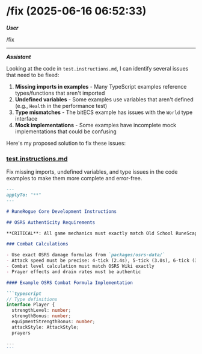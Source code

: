 <!-- Generated by SpecStory -->

# /fix (2025-06-16 06:52:33)

_**User**_

/fix

---

_**Assistant**_

Looking at the code in `test.instructions.md`, I can identify several issues that need to be fixed:

1. **Missing imports in examples** - Many TypeScript examples reference types/functions that aren't imported
2. **Undefined variables** - Some examples use variables that aren't defined (e.g., `Health` in the performance test)
3. **Type mismatches** - The bitECS example has issues with the `World` type interface
4. **Mock implementations** - Some examples have incomplete mock implementations that could be confusing

Here's my proposed solution to fix these issues:

### [test.instructions.md](file:///c%3A/Users/aggis/GitHub/runerogue/.github/instructions/test.instructions.md)

Fix missing imports, undefined variables, and type issues in the code examples to make them more complete and error-free.

````markdown
---
applyTo: "**"
---

# RuneRogue Core Development Instructions

## OSRS Authenticity Requirements

**CRITICAL**: All game mechanics must exactly match Old School RuneScape. No approximations or shortcuts.

### Combat Calculations

- Use exact OSRS damage formulas from `packages/osrs-data/`
- Attack speed must be precise: 4-tick (2.4s), 5-tick (3.0s), 6-tick (3.6s)
- Combat level calculation must match OSRS Wiki exactly
- Prayer effects and drain rates must be authentic

#### Example OSRS Combat Formula Implementation

```typescript
// Type definitions
interface Player {
  strengthLevel: number;
  strengthBonus: number;
  equipmentStrengthBonus: number;
  attackStyle: AttackStyle;
  prayers

---
```
````
